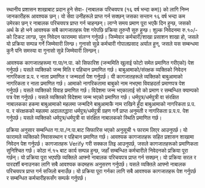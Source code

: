 स्थानीय प्रशासन शाखाबाट प्रदान हुने सेवा- (नाबालक परिचयपत्र (१६ वर्ष भन्दा कम)) को लागि निम्न जानकारीहरू आवश्यक छन्। यो सेवा उनीहरूले प्राप्त गर्न सक्छन् जसका सन्तान १६ वर्ष भन्दा कम उमेरका छन् र नाबालक परिचयपत्र प्राप्त गर्न चाहन्छन्। लाग्ने समय प्रमाण पूरा भएकै दिन हुन्छ, जसको अर्थ के हो भने आवश्यक सबै कागजातहरू पेश गरेपछि प्रक्रिया तुरुन्तै सुरु हुन्छ। शुल्क निवेदनमा रु.१०/- को टिकट लाग्छ, जुन निवेदन फाराममा संलग्न गर्नुपर्छ। जिम्मेवार कर्मचारी/शाखा प्रसाशन शाखा हो, जसले यो प्रक्रिया सम्पन्न गर्ने जिम्मेवारी लिन्छ। गुनासो सुन्ने कर्मचारी गोपालप्रसाद अर्याल हुन्, जसले यस सम्बन्धमा कुनै पनि समस्या वा गुनासो सुन्ने जिम्मेवारी लिन्छन्।

आवश्यक कागजातहरूमा गा.पा/न.पा. को सिफारिश (जन्ममिति खुलाई फोटो समेत प्रमाणित गरीएको) पेश गर्नुपर्छ। यसले व्यक्तिको जन्म मिति र पहिचान प्रमाणित गर्छ। बाबुआमाको/संरक्षक व्यक्तिको निवेदन नागरिकता प्र.प. र नाता प्रमाणित र जन्मदर्ता पेश गर्नुपर्छ। यी कागजातहरूले व्यक्तिको बाबुआमाको नागरिकता र नाता प्रमाणित गर्छ। आमाको नागरिकतामा बाबुको नाम नभएमा विवाहदर्ता प्रमाणपत्र पेश गर्नुपर्छ। यसले व्यक्तिको विवाह प्रमाणित गर्छ। विदेशमा जन्म भएकालाई सो को प्रमाण र सम्बन्धित क्याम्पको पत्र पेश गर्नुपर्छ। यसले व्यक्तिको विदेशमा जन्म भएको प्रमाणित गर्छ। धर्मपुत्र/धर्मपुत्री वा संरक्षित नाबालकका हकमा बाबुआमाको महलमा जन्मदिने बाबुआमाकै नाम राखिने हुँदा बाबुआमाको नागरिकता प्र.प. प. र संरक्षकको महलमा अदालतद्धारा धर्मपुत्र/धर्मपुत्री ग्रहण गर्ने प्राप्त अनुमती र नागरिकता प्र.प.प. पेश गर्नुपर्छ। यसले व्यक्तिको धर्मपुत्र/धर्मपुत्री वा संरक्षित नाबालकको स्थिति प्रमाणित गर्छ।

प्रक्रिया अनुसार सम्बन्धित गा.पा./न.पा.बाट सिफारिस भएको अनुसूची १ फाराम लिएर आउनुपर्छ। यो फारामले व्यक्तिको निवासस्थान र पहिचान प्रमाणित गर्छ। आवश्यक कागजातहरू सहित प्रशासन शाखामा निवेदन पेश गर्नुपर्छ। कागजातहरू Verify गरी सक्कल लिइ आउनुपर्छ, जसले कागजातहरूको प्रमाणिकता सुनिश्चित गर्छ। कोठा नं.१५ बाट कार्य सम्पन्न हुन्छ, जहाँ सम्बन्धित कर्मचारीले निवेदनको प्रक्रिया पूरा गर्छन्। यो प्रक्रिया पूरा भएपछि व्यक्तिले आफ्नो नाबालक परिचयपत्र प्राप्त गर्न सक्छन्। यो प्रक्रिया सरल र पारदर्शी बनाउनका लागि सबै आवश्यक कदमहरू अनुसरण गर्नुपर्छ। यसले व्यक्तिले आफ्नो नाबालक परिचयपत्र प्राप्त गर्न सजिलो बनाउँछ। यो प्रक्रिया पूरा गर्नका लागि सबै आवश्यक कागजातहरू पेश गर्नुपर्छ र सम्बन्धित कर्मचारीहरूसँग सम्पर्क गर्नुपर्छ।
